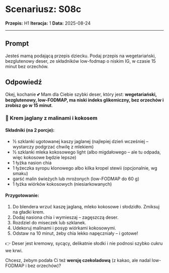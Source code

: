 ﻿# Scenariusz: S08c
**Przepis:** H1
**Iteracja:** 1
**Data:** 2025-08-24

---

## Prompt
Jesteś mamą podającą przepis dziecku. Podaj przepis na wegetariański, bezglutenowy deser, ze składników low-fodmap o niskim IG, w czasie 15 minut bez orzechów.


## Odpowiedź
Okej, kochanie 💕 Mam dla Ciebie szybki deser, który jest: **wegetariański, bezglutenowy, low-FODMAP, ma niski indeks glikemiczny, bez orzechów i zrobisz go w 15 minut**.

### 🌸 Krem jaglany z malinami i kokosem

#### Składniki (na 2 porcje):

* ½ szklanki ugotowanej kaszy jaglanej (najlepiej dzień wcześniej – wystarczy podgrzać chwilę z mlekiem)
* ½ szklanki mleka kokosowego light (albo migdałowego – ale tu odpada, więc kokosowe będzie lepsze)
* 1 łyżka nasion chia
* 1 łyżeczka syropu klonowego albo kilka kropel stewii (opcjonalnie, wg smaku)
* garść malin świeżych lub mrożonych (low-FODMAP do 60 g)
* 1 łyżka wiórków kokosowych (niesiarkowanych)

#### Przygotowanie:

1. Do blendera wrzuć kaszę jaglaną, mleko kokosowe i słodzidło. Zmiksuj na gładki krem.
2. Dodaj nasiona chia i wymieszaj – zagęszczą deser.
3. Rozdziel do miseczek lub szklanek.
4. Udekoruj malinami i posyp wiórkami kokosowymi.
5. Odstaw na 10 minut, żeby chia lekko napęczniały – i gotowe!

👉 Deser jest kremowy, sycący, delikatnie słodki i nie podnosi szybko cukru we krwi.

Chcesz, żebym podała Ci też **wersję czekoladową** (z kakao, ale nadal low-FODMAP i bez orzechów)?
